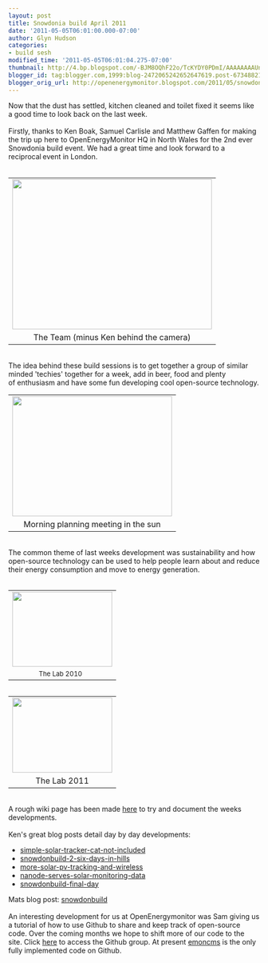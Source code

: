 ```yaml
---
layout: post
title: Snowdonia build April 2011
date: '2011-05-05T06:01:00.000-07:00'
author: Glyn Hudson
categories:
- build sesh
modified_time: '2011-05-05T06:01:04.275-07:00'
thumbnail: http://4.bp.blogspot.com/-BJM8OQhF22o/TcKYDY0PDmI/AAAAAAAAUn0/_fpoAvNRY0Q/s72-c/image099.jpg
blogger_id: tag:blogger.com,1999:blog-2472065242652647619.post-6734882135493808653
blogger_orig_url: http://openenergymonitor.blogspot.com/2011/05/snowdonia-build-april-2011.html
---
```


Now that the dust has settled, kitchen cleaned and toilet fixed it seems like a good time to look back on the last week.<br /><br />Firstly, thanks to Ken Boak, Samuel Carlisle and&nbsp;Matthew Gaffen for making the trip up here to OpenEnergyMonitor HQ in North Wales for the 2nd ever Snowdonia build event. We had a great time and look forward to a reciprocal<span class="Apple-style-span" style="font-size: x-small; line-height: 15px;"><span class="Apple-style-span" style="font-family: inherit;">&nbsp;</span></span>event in London.<br /><br /><table align="center" cellpadding="0" cellspacing="0" class="tr-caption-container" style="margin-left: auto; margin-right: auto; text-align: center;"><tbody><tr><td style="text-align: center;"><a href="http://4.bp.blogspot.com/-BJM8OQhF22o/TcKYDY0PDmI/AAAAAAAAUn0/_fpoAvNRY0Q/s1600/image099.jpg" imageanchor="1" style="margin-left: auto; margin-right: auto;"><img border="0" height="300" src="http://4.bp.blogspot.com/-BJM8OQhF22o/TcKYDY0PDmI/AAAAAAAAUn0/_fpoAvNRY0Q/s400/image099.jpg" width="400" /></a></td></tr><tr><td class="tr-caption" style="text-align: center;">The Team (minus Ken behind the camera)</td></tr></tbody></table><br />The idea behind these build sessions is to get together a group of similar minded 'techies' together for a week, add in beer, food and plenty of&nbsp;enthusiasm and have some fun developing cool open-source technology.<br /><table align="center" cellpadding="0" cellspacing="0" class="tr-caption-container" style="margin-left: auto; margin-right: auto; text-align: center;"><tbody><tr><td style="text-align: center;"><a href="http://3.bp.blogspot.com/-IANSAXNE8_g/TbnI1XxbOQI/AAAAAAAAUQY/Dxxl0AuxjJI/s1600/IMG404.jpg" imageanchor="1" style="margin-left: auto; margin-right: auto;"><img border="0" height="240" src="http://3.bp.blogspot.com/-IANSAXNE8_g/TbnI1XxbOQI/AAAAAAAAUQY/Dxxl0AuxjJI/s320/IMG404.jpg" width="320" /></a></td></tr><tr><td class="tr-caption" style="text-align: center;">Morning planning meeting in the sun</td></tr></tbody></table><br />The common theme of last weeks development was sustainability and how open-source technology can be used to help people learn about and reduce their energy consumption and move to energy generation.<br /><br /><table cellpadding="0" cellspacing="0" class="tr-caption-container" style="float: left; margin-right: 1em; text-align: left;"><tbody><tr><td style="text-align: center;"><a href="http://3.bp.blogspot.com/-LBxM3JsOe9U/TcKX0vGGRNI/AAAAAAAAUnc/KtG9sjGqPN0/s1600/snowdon_group.jpg" imageanchor="1" style="clear: left; margin-bottom: 1em; margin-left: auto; margin-right: auto;"><img border="0" height="150" src="http://3.bp.blogspot.com/-LBxM3JsOe9U/TcKX0vGGRNI/AAAAAAAAUnc/KtG9sjGqPN0/s200/snowdon_group.jpg" width="200" /></a></td></tr><tr><td class="tr-caption" style="text-align: center;"><span class="Apple-style-span" style="font-size: small;">The Lab 2010 &nbsp;</span></td></tr></tbody></table><table cellpadding="0" cellspacing="0" class="tr-caption-container" style="float: left; margin-right: 1em; text-align: left;"><tbody><tr><td style="text-align: center;"><a href="http://3.bp.blogspot.com/-rXIym7AtCQY/TcKYA781XGI/AAAAAAAAUns/qxgA1mplYWQ/s1600/image092.jpg" imageanchor="1" style="clear: left; margin-bottom: 1em; margin-left: auto; margin-right: auto;"><img border="0" height="150" src="http://3.bp.blogspot.com/-rXIym7AtCQY/TcKYA781XGI/AAAAAAAAUns/qxgA1mplYWQ/s200/image092.jpg" width="200" /></a></td></tr><tr><td class="tr-caption" style="text-align: center;">The Lab 2011</td></tr></tbody></table><div class="separator" style="clear: both; text-align: left;">&nbsp;&nbsp; &nbsp; &nbsp; &nbsp; &nbsp; &nbsp; &nbsp; &nbsp; &nbsp; &nbsp; &nbsp; &nbsp; &nbsp; &nbsp; &nbsp; &nbsp; &nbsp; &nbsp; &nbsp; &nbsp; &nbsp; &nbsp; &nbsp; &nbsp; &nbsp; &nbsp; &nbsp; &nbsp; &nbsp;</div><div class="separator" style="clear: both; text-align: left;">A rough wiki page has been made <a href="http://openenergymonitor.org/emon/node/143">here</a> to try and document the weeks developments.</div><div class="separator" style="clear: both; text-align: left;"><br /></div><div class="separator" style="clear: both; text-align: left;">Ken's great blog posts detail day by day developments:&nbsp;</div><div class="separator" style="clear: both; text-align: left;"></div><ul><li><a href="http://sustburbia.blogspot.com/2011/04/simple-solar-tracker-cat-not-included.html">simple-solar-tracker-cat-not-included</a></li><li><a href="http://sustburbia.blogspot.com/2011/04/snowdonbuild-2-six-days-in-hills.html">snowdonbuild-2-six-days-in-hills</a></li><li><a href="http://sustburbia.blogspot.com/2011/04/more-solar-pv-tracking-and-wireless.html">more-solar-pv-tracking-and-wireless</a></li><li><a href="http://sustburbia.blogspot.com/2011/05/nanode-serves-solar-monitoring-data.html">nanode-serves-solar-monitoring-data</a></li><li><a href="http://sustburbia.blogspot.com/2011/05/snowdonbuild-final-day.html">snowdonbuild-final-day</a></li></ul>Mats blog post:&nbsp;<a href="http://mattsdeadcat.blogspot.com/2011/05/snowdonbuild-post-1.html">snowdonbuild</a><br /><div class="separator" style="clear: both; text-align: left;"><br /></div><div class="separator" style="clear: both; text-align: left;">An&nbsp;interesting&nbsp;development for us at OpenEnergymonitor was Sam giving us a tutorial of how to use Github to share&nbsp;and keep track of open-source code. Over the coming months we hope to shift more of our code to the site. Click <a href="https://github.com/openenergymonitor">here</a> to access the Github group. At&nbsp;present <a href="http://openenergymonitor.org/emon/node/90">emoncms</a> is the only fully implemented code on Github.&nbsp;</div><div class="separator" style="clear: both; text-align: left;"><br /></div><div class="separator" style="clear: both; text-align: left;"><br /></div><div class="separator" style="clear: both; text-align: left;"><br /></div><div class="separator" style="clear: both; text-align: left;"><br /></div>